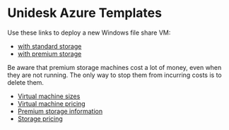 # Unidesk Azure Templates

Use these links to deploy a new Windows file share VM:
* [with standard storage](https://portal.azure.com/#create/Microsoft.Template/uri/https%3A%2F%2Fraw.githubusercontent.com%2FUnidesk%2Fazure-templates%2Fmaster%2FDeployPremiumAzureFileShare%2FDeployPremiumAzureFileShare.template.json)
* [with premium storage](https://portal.azure.com/#create/Microsoft.Template/uri/https%3A%2F%2Fraw.githubusercontent.com%2FUnidesk%2Fazure-templates%2Fmaster%2FDeployStandardAzureFileShare%2FDeployStandardAzureFileShare.template.json)

Be aware that premium storage machines cost a lot of money, even when they are not running. The only way to stop them from incurring costs is to delete them.

* [Virtual machine sizes](https://azure.microsoft.com/en-us/documentation/articles/virtual-machines-size-specs/)
* [Virtual machine pricing](https://azure.microsoft.com/en-us/pricing/details/virtual-machines/)
* [Premium storage information](https://azure.microsoft.com/en-us/documentation/articles/storage-premium-storage-preview-portal/)
* [Storage pricing](https://azure.microsoft.com/en-us/pricing/details/storage/)
